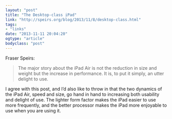 ```yaml
---
layout: "post"
title: "The Desktop-class iPad"
link: "http://speirs.org/blog/2013/11/8/desktop-class.html"
tags: 
- "links"
date: "2013-11-11 20:04:20"
ogtype: "article"
bodyclass: "post"
---
```


Fraser Speirs:

> The major story about the iPad Air is not the reduction in size and weight but the increase in performance. It is, to put it simply, an utter delight to use.

I agree with this post, and I’d also like to throw in that the two dynamics of the iPad Air, speed and size, go hand in hand to increasing both usability and delight of use. The lighter form factor makes the iPad easier to use more frequently, and the better processor makes the iPad more enjoyable to use when you are using it.